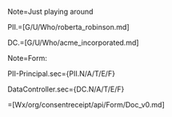 Note=Just playing around

PII.=[G/U/Who/roberta_robinson.md]

DC.=[G/U/Who/acme_incorporated.md]


Note=Form:

PII-Principal.sec={PII.N/A/T/E/F}

DataController.sec={DC.N/A/T/E/F}
  
=[Wx/org/consentreceipt/api/Form/Doc_v0.md]